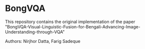 # BongVQA

This repository contains the original implementation of the paper "BongVQA-Visual-Linguistic-Fusion-for-Bengali-Advancing-Image-Understanding-through-VQA"

Authors: Nirjhor Datta, Farig Sadeque
